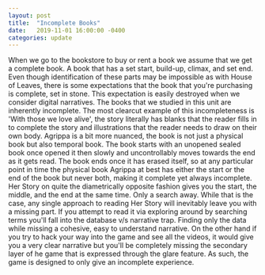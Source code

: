 ```yaml
---
layout: post
title:  "Incomplete Books"
date:   2019-11-01 16:00:00 -0400
categories: update
---
```


‌When we go to the bookstore to buy or rent a book we assume that we get a complete book. A book that has a set start, build-up, climax, and set end. Even though identification of these parts may be impossible as with House of Leaves, there is some expectations that the book that you're purchasing is complete, set in stone. This expectation is easily destroyed when we consider digital narratives. The books that we studied in this unit are inherently incomplete. The most clearcut example of this incompleteness is 'With those we love alive', the story literally has blanks that the reader fills in to complete the story and illustrations that the reader needs to draw on their own body. Agrippa is a bit more nuanced, the book is not just a physical book but also temporal book. The book starts with an unopened sealed book once opened it then slowly and uncontrollably moves towards the end as it gets read. The book ends once it has erased itself, so at any particular point in time the physical book Agrippa at best has either the start or the end of the book but never both, making it complete yet always incomplete. Her Story on quite the diametrically opposite fashion gives you the start, the middle, and the end at the same time. Only a search away. While that is the case, any single approach to reading Her Story will inevitably leave you with a missing part. If you attempt to read it via exploring around by searching terms you'll fall into the database v/s narrative trap. Finding only the data while missing a cohesive, easy to understand narrative. On the other hand if you try to hack your way into the game and see all the videos, it would give you a very clear narrative but you'll be completely missing the secondary layer of he game that is expressed through the glare feature. As such, the game is designed to only give an incomplete experience.